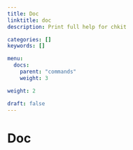 ```yaml
---
title: Doc
linktitle: doc
description: Print full help for chkit

categories: []
keywords: []

menu:
  docs:
    parent: "commands"
    weight: 3

weight: 2

draft: false
---
```


# Doc
